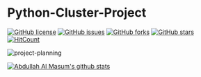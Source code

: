 # Python-Cluster-Project
[![GitHub license](https://img.shields.io/github/license/MasumBhai/Python-Cluster-Project?style=flat-square)](https://github.com/MasumBhai/Python-Cluster-Project/blob/main/LICENSE)
[![GitHub issues](https://img.shields.io/github/issues/MasumBhai/Python-Cluster-Project)](https://github.com/MasumBhai/Python-Cluster-Project/issues)
[![GitHub forks](https://img.shields.io/github/forks/MasumBhai/Python-Cluster-Project?style=social)](https://github.com/MasumBhai/Python-Cluster-Project/network)
[![GitHub stars](https://img.shields.io/github/stars/MasumBhai/Python-Cluster-Project?style=social)](https://github.com/MasumBhai/Python-Cluster-Project/stargazers)
[![HitCount](http://hits.dwyl.com/MasumBhai/Python-Cluster-Project.svg)](http://hits.dwyl.com/MasumBhai/Python-Cluster-Project)

![project-planning](https://user-images.githubusercontent.com/53784551/111193622-8d9f5800-85e4-11eb-8ecb-d1e8eff7a635.png)

[![Abdullah Al Masum's github stats](https://github-readme-stats.vercel.app/api?username=masumBhai&show_icons=true&count_private=true&theme=great-gatsby)](https://github.com/MasumBhai)
